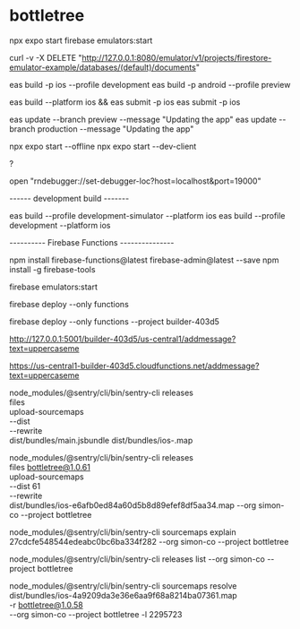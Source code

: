 # bottletree

npx expo start
firebase emulators:start

curl -v -X DELETE "http://127.0.0.1:8080/emulator/v1/projects/firestore-emulator-example/databases/(default)/documents"

eas build -p ios --profile development
eas build -p android --profile preview

eas build --platform ios && eas submit -p ios
eas submit -p ios

eas update --branch preview --message "Updating the app"
eas update --branch production --message "Updating the app"

npx expo start --offline
npx expo start --dev-client

?

open "rndebugger://set-debugger-loc?host=localhost&port=19000"

------ development build -------

eas build --profile development-simulator --platform ios
eas build --profile development --platform ios

---------- Firebase Functions ---------------

npm install firebase-functions@latest firebase-admin@latest --save
npm install -g firebase-tools

firebase emulators:start

firebase deploy --only functions

firebase deploy --only functions --project builder-403d5

http://127.0.0.1:5001/builder-403d5/us-central1/addmessage?text=uppercaseme

https://us-central1-builder-403d5.cloudfunctions.net/addmessage?text=uppercaseme

node_modules/@sentry/cli/bin/sentry-cli releases \
 files <release name> \
 upload-sourcemaps \
 --dist <iOS Update ID> \
 --rewrite \
 dist/bundles/main.jsbundle dist/bundles/ios-<hash>.map

node_modules/@sentry/cli/bin/sentry-cli releases \
 files bottletree@1.0.61 \
 upload-sourcemaps \
 --dist 61 \
 --rewrite \
 dist/bundles/ios-e6afb0ed84a60d5b8d89efef8df5aa34.map --org simon-co --project bottletree

node_modules/@sentry/cli/bin/sentry-cli sourcemaps explain 27cdcfe548544edeabc0bc6ba334f282 --org simon-co --project bottletree

node_modules/@sentry/cli/bin/sentry-cli releases list --org simon-co --project bottletree

node_modules/@sentry/cli/bin/sentry-cli sourcemaps resolve \
 dist/bundles/ios-4a9209da3e36e6aa9f68a8214ba07361.map \
 -r bottletree@1.0.58 \
 --org simon-co --project bottletree -l 2295723
